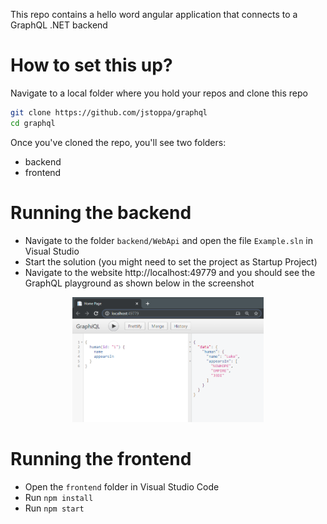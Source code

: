 This repo contains a hello word angular application that connects to a GraphQL .NET backend

# How to set this up?
Navigate to a local folder where you hold your repos and clone this repo 

```bash
git clone https://github.com/jstoppa/graphql
cd graphql
```

Once you've cloned the repo, you'll see two folders:
- backend 
- frontend

# Running the backend
- Navigate to the folder ```backend/WebApi``` and open the file ```Example.sln``` in Visual Studio
- Start the solution (you might need to set the project as Startup Project)
- Navigate to the website http://localhost:49779 and you should see the GraphQL playground as shown below in the screenshot

<p align="center"><img src="GraphQL_playground.png" style="height:200px"></a></p>

# Running the frontend 
- Open the ```frontend``` folder in Visual Studio Code
- Run ```npm install```
- Run ```npm start```
